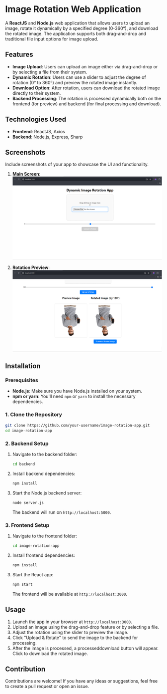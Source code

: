 # Image Rotation Web Application

A **ReactJS** and **Node.js** web application that allows users to upload an image, rotate it dynamically by a specified degree (0-360°), and download the rotated image. The application supports both drag-and-drop and traditional file input options for image upload.

## Features
- **Image Upload**: Users can upload an image either via drag-and-drop or by selecting a file from their system.
- **Dynamic Rotation**: Users can use a slider to adjust the degree of rotation (0° to 360°) and preview the rotated image instantly.
- **Download Option**: After rotation, users can download the rotated image directly to their system.
- **Backend Processing**: The rotation is processed dynamically both on the frontend (for preview) and backend (for final processing and download).

## Technologies Used
- **Frontend**: ReactJS, Axios
- **Backend**: Node.js, Express, Sharp
  
## Screenshots
Include screenshots of your app to showcase the UI and functionality.
  
1. **Main Screen**: 
   ![Main Screen](screenshots/main.png)
  
2. **Rotation Preview**: 
   ![Rotation Preview](screenshots/rotation.png)

## Installation

### Prerequisites
- **Node.js**: Make sure you have Node.js installed on your system.
- **npm or yarn**: You'll need `npm` or `yarn` to install the necessary dependencies.

### 1. Clone the Repository
```bash
git clone https://github.com/your-username/image-rotation-app.git
cd image-rotation-app
```

### 2. Backend Setup

1. Navigate to the backend folder:
   ```bash
   cd backend
   ```
2. Install backend dependencies:
   ```bash
   npm install
   ```
3. Start the Node.js backend server:
   ```bash
   node server.js
   ```
   The backend will run on `http://localhost:5000`.

### 3. Frontend Setup

1. Navigate to the frontend folder:
   ```bash
   cd image-rotation-app
   ```
2. Install frontend dependencies:
   ```bash
   npm install
   ```
3. Start the React app:
   ```bash
   npm start
   ```
   The frontend will be available at `http://localhost:3000`.

## Usage
1. Launch the app in your browser at `http://localhost:3000`.
2. Upload an image using the drag-and-drop feature or by selecting a file.
3. Adjust the rotation using the slider to preview the image.
4. Click "Upload & Rotate" to send the image to the backend for processing.
5. After the image is processed, a processeddownload button will appear. Click to download the rotated image.

## Contribution
Contributions are welcome! If you have any ideas or suggestions, feel free to create a pull request or open an issue.


